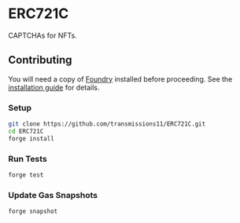 # ERC721C

CAPTCHAs for NFTs.

## Contributing

You will need a copy of [Foundry](https://github.com/foundry-rs/foundry) installed before proceeding. See the [installation guide](https://github.com/foundry-rs/foundry#installation) for details.

### Setup

```sh
git clone https://github.com/transmissions11/ERC721C.git
cd ERC721C
forge install
```

### Run Tests

```sh
forge test
```

### Update Gas Snapshots

```sh
forge snapshot
```
